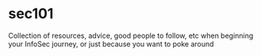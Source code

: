 # sec101
Collection of resources, advice, good people to follow, etc when beginning your InfoSec journey, or just because you want to poke around
